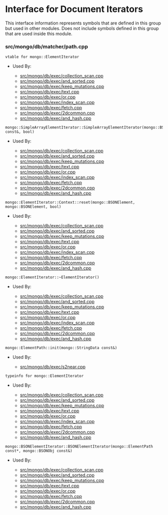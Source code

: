 
# Interface for Document Iterators
This interface information represents symbols that are defined in this group but used in other modules.  Does not include symbols defined in this group that are used inside this module.

### src/mongo/db/matcher/path.cpp

<div></div>

    vtable for mongo::ElementIterator

- Used By:

    - [src/mongo/db/exec/collection\_scan.cpp](../../../../core\_query\_system/query\_execution)
    - [src/mongo/db/exec/and\_sorted.cpp](../../../../core\_query\_system/query\_execution)
    - [src/mongo/db/exec/keep\_mutations.cpp](../../../../core\_query\_system/query\_execution)
    - [src/mongo/db/exec/text.cpp](../../../../core\_query\_system/query\_execution)
    - [src/mongo/db/exec/or.cpp](../../../../core\_query\_system/query\_execution)
    - [src/mongo/db/exec/index\_scan.cpp](../../../../core\_query\_system/query\_execution)
    - [src/mongo/db/exec/fetch.cpp](../../../../core\_query\_system/query\_execution)
    - [src/mongo/db/exec/2dcommon.cpp](../../../../core\_query\_system/query\_execution)
    - [src/mongo/db/exec/and\_hash.cpp](../../../../core\_query\_system/query\_execution)

<div></div>

    mongo::SimpleArrayElementIterator::SimpleArrayElementIterator(mongo::BSONElement const&, bool)

- Used By:

    - [src/mongo/db/exec/collection\_scan.cpp](../../../../core\_query\_system/query\_execution)
    - [src/mongo/db/exec/and\_sorted.cpp](../../../../core\_query\_system/query\_execution)
    - [src/mongo/db/exec/keep\_mutations.cpp](../../../../core\_query\_system/query\_execution)
    - [src/mongo/db/exec/text.cpp](../../../../core\_query\_system/query\_execution)
    - [src/mongo/db/exec/or.cpp](../../../../core\_query\_system/query\_execution)
    - [src/mongo/db/exec/index\_scan.cpp](../../../../core\_query\_system/query\_execution)
    - [src/mongo/db/exec/fetch.cpp](../../../../core\_query\_system/query\_execution)
    - [src/mongo/db/exec/2dcommon.cpp](../../../../core\_query\_system/query\_execution)
    - [src/mongo/db/exec/and\_hash.cpp](../../../../core\_query\_system/query\_execution)

<div></div>

    mongo::ElementIterator::Context::reset(mongo::BSONElement, mongo::BSONElement, bool)

- Used By:

    - [src/mongo/db/exec/collection\_scan.cpp](../../../../core\_query\_system/query\_execution)
    - [src/mongo/db/exec/and\_sorted.cpp](../../../../core\_query\_system/query\_execution)
    - [src/mongo/db/exec/keep\_mutations.cpp](../../../../core\_query\_system/query\_execution)
    - [src/mongo/db/exec/text.cpp](../../../../core\_query\_system/query\_execution)
    - [src/mongo/db/exec/or.cpp](../../../../core\_query\_system/query\_execution)
    - [src/mongo/db/exec/index\_scan.cpp](../../../../core\_query\_system/query\_execution)
    - [src/mongo/db/exec/fetch.cpp](../../../../core\_query\_system/query\_execution)
    - [src/mongo/db/exec/2dcommon.cpp](../../../../core\_query\_system/query\_execution)
    - [src/mongo/db/exec/and\_hash.cpp](../../../../core\_query\_system/query\_execution)

<div></div>

    mongo::ElementIterator::~ElementIterator()

- Used By:

    - [src/mongo/db/exec/collection\_scan.cpp](../../../../core\_query\_system/query\_execution)
    - [src/mongo/db/exec/and\_sorted.cpp](../../../../core\_query\_system/query\_execution)
    - [src/mongo/db/exec/keep\_mutations.cpp](../../../../core\_query\_system/query\_execution)
    - [src/mongo/db/exec/text.cpp](../../../../core\_query\_system/query\_execution)
    - [src/mongo/db/exec/or.cpp](../../../../core\_query\_system/query\_execution)
    - [src/mongo/db/exec/index\_scan.cpp](../../../../core\_query\_system/query\_execution)
    - [src/mongo/db/exec/fetch.cpp](../../../../core\_query\_system/query\_execution)
    - [src/mongo/db/exec/2dcommon.cpp](../../../../core\_query\_system/query\_execution)
    - [src/mongo/db/exec/and\_hash.cpp](../../../../core\_query\_system/query\_execution)

<div></div>

    mongo::ElementPath::init(mongo::StringData const&)

- Used By:

    - [src/mongo/db/exec/s2near.cpp](../../../../core\_query\_system/query\_execution)

<div></div>

    typeinfo for mongo::ElementIterator

- Used By:

    - [src/mongo/db/exec/collection\_scan.cpp](../../../../core\_query\_system/query\_execution)
    - [src/mongo/db/exec/and\_sorted.cpp](../../../../core\_query\_system/query\_execution)
    - [src/mongo/db/exec/keep\_mutations.cpp](../../../../core\_query\_system/query\_execution)
    - [src/mongo/db/exec/text.cpp](../../../../core\_query\_system/query\_execution)
    - [src/mongo/db/exec/or.cpp](../../../../core\_query\_system/query\_execution)
    - [src/mongo/db/exec/index\_scan.cpp](../../../../core\_query\_system/query\_execution)
    - [src/mongo/db/exec/fetch.cpp](../../../../core\_query\_system/query\_execution)
    - [src/mongo/db/exec/2dcommon.cpp](../../../../core\_query\_system/query\_execution)
    - [src/mongo/db/exec/and\_hash.cpp](../../../../core\_query\_system/query\_execution)

<div></div>

    mongo::BSONElementIterator::BSONElementIterator(mongo::ElementPath const*, mongo::BSONObj const&)

- Used By:

    - [src/mongo/db/exec/collection\_scan.cpp](../../../../core\_query\_system/query\_execution)
    - [src/mongo/db/exec/and\_sorted.cpp](../../../../core\_query\_system/query\_execution)
    - [src/mongo/db/exec/keep\_mutations.cpp](../../../../core\_query\_system/query\_execution)
    - [src/mongo/db/exec/text.cpp](../../../../core\_query\_system/query\_execution)
    - [src/mongo/db/exec/or.cpp](../../../../core\_query\_system/query\_execution)
    - [src/mongo/db/exec/fetch.cpp](../../../../core\_query\_system/query\_execution)
    - [src/mongo/db/exec/2dcommon.cpp](../../../../core\_query\_system/query\_execution)
    - [src/mongo/db/exec/and\_hash.cpp](../../../../core\_query\_system/query\_execution)
